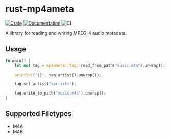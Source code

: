 # rust-mp4ameta
[![Crate](https://img.shields.io/crates/v/mp4ameta.svg)](https://crates.io/crates/mp4ameta)
[![Documentation](https://docs.rs/mp4ameta/badge.svg)](https://docs.rs/mp4ameta)
![CI](https://github.com/Saecki/rust-mp4ameta/workflows/CI/badge.svg)

A library for reading and writing MPEG-4 audio metadata.

## Usage
```rust
fn main() {
  	let mut tag = mp4ameta::Tag::read_from_path("music.m4a").unwrap();

  	println!("{}", tag.artist().unwrap());

  	tag.set_artist("<artist>");

  	tag.write_to_path("music.m4a").unwrap();
}
```

## Supported Filetypes
- M4A
- M4B

